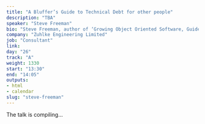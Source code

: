 ```yaml
---
title: "A Bluffer’s Guide to Technical Debt for other people"
description: "TBA"
speaker: "Steve Freeman"
bio: "Steve Freeman, author of ‘Growing Object Oriented Software, Guided by Tests’ (Addison-Wesley), was a pioneer of agile software development in the UK. He is currently a distinguished consultant with Zuhlke Engineering Limited."
company: "Zuhlke Engineering Limited"
job: "Consultant"
link:
day: "26"
track: "A"
weight: 1330
start: "13:30"
end: "14:05"
outputs:
- html
- calendar
slug: "steve-freeman"
---
```


The talk is compiling...